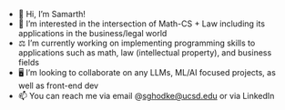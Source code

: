 - 👋 Hi, I’m Samarth!
- 👀 I’m interested in the intersection of Math-CS + Law including its applications in the business/legal world
- ⚖️ I’m currently working on implementing programming skills to applications such as math, law (intellectual property), and business fields
- 🖥️ I’m looking to collaborate on any LLMs, ML/AI focused projects, as well as front-end dev
- 📫 You can reach me via email @sghodke@ucsd.edu or via LinkedIn

<!---
samarthg123/samarthg123 is a ✨ special ✨ repository because its `README.md` (this file) appears on your GitHub profile.
You can click the Preview link to take a look at your changes.
--->
